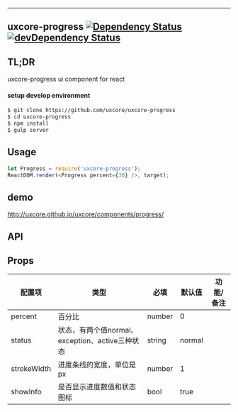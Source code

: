 ---

## uxcore-progress [![Dependency Status](http://img.shields.io/david/uxcore/uxcore-progress.svg?style=flat-square)](https://david-dm.org/uxcore/uxcore-progress) [![devDependency Status](http://img.shields.io/david/dev/uxcore/uxcore-progress.svg?style=flat-square)](https://david-dm.org/uxcore/uxcore-progress#info=devDependencies)

## TL;DR

uxcore-progress ui component for react

#### setup develop environment

```sh
$ git clone https://github.com/uxcore/uxcore-progress
$ cd uxcore-progress
$ npm install
$ gulp server
```

## Usage
```js
let Progress = require('uxcore-progress');
ReactDOM.render(<Progress percent={30} />, target);
```

## demo
http://uxcore.github.io/uxcore/components/progress/

## API

## Props

| 配置项 | 类型 | 必填 | 默认值 | 功能/备注 |
|---|---|---|---|---|
|percent | 百分比 | number | 0 | |
|status | 状态，有两个值normal、exception、active三种状态 | string | normal | |
|strokeWidth | 进度条线的宽度，单位是px | number | 1 | |
|showInfo | 是否显示进度数值和状态图标 | bool | true | |
